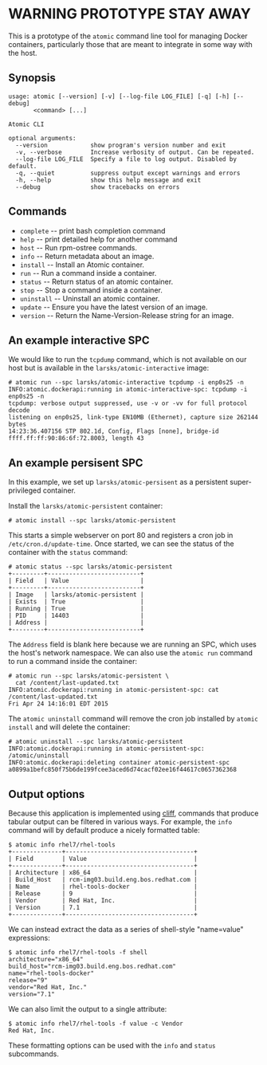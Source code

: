 # WARNING PROTOTYPE STAY AWAY

This is a prototype of the `atomic` command line tool for managing
Docker containers, particularly those that are meant to integrate in
some way with the host.

## Synopsis

    usage: atomic [--version] [-v] [--log-file LOG_FILE] [-q] [-h] [--debug]
           <command> [...]

    Atomic CLI

    optional arguments:
      --version            show program's version number and exit
      -v, --verbose        Increase verbosity of output. Can be repeated.
      --log-file LOG_FILE  Specify a file to log output. Disabled by default.
      -q, --quiet          suppress output except warnings and errors
      -h, --help           show this help message and exit
      --debug              show tracebacks on errors

## Commands

- `complete` -- print bash completion command
- `help` -- print detailed help for another command
- `host` -- Run rpm-ostree commands.
- `info` -- Return metadata about an image.
- `install` -- Install an Atomic container.
- `run` -- Run a command inside a container.
- `status` -- Return status of an atomic container.
- `stop` -- Stop a command inside a container.
- `uninstall` -- Uninstall an atomic container.
- `update` -- Ensure you have the latest version of an image.
- `version` -- Return the Name-Version-Release string for an image.

## An example interactive SPC

We would like to run the `tcpdump` command, which is not available on
our host but is available in the `larsks/atomic-interactive` image:

    # atomic run --spc larsks/atomic-interactive tcpdump -i enp0s25 -n
    INFO:atomic.dockerapi:running in atomic-interactive-spc: tcpdump -i enp0s25 -n
    tcpdump: verbose output suppressed, use -v or -vv for full protocol decode
    listening on enp0s25, link-type EN10MB (Ethernet), capture size 262144 bytes
    14:23:36.407156 STP 802.1d, Config, Flags [none], bridge-id ffff.ff:ff:90:86:6f:72.8003, length 43

## An example persisent SPC

In this example, we set up `larsks/atomic-persisent` as a persistent
super-privileged container.

Install the `larsks/atomic-persistent` container:

    # atomic install --spc larsks/atomic-persistent

This starts a simple webserver on port 80 and registers a cron job in `/etc/cron.d/update-time`.  Once started, we can see the status of the container with the `status` command:

    # atomic status --spc larsks/atomic-persistent
    +---------+--------------------------+
    | Field   | Value                    |
    +---------+--------------------------+
    | Image   | larsks/atomic-persistent |
    | Exists  | True                     |
    | Running | True                     |
    | PID     | 14403                    |
    | Address |                          |
    +---------+--------------------------+

The `Address` field is blank here because we are running an SPC, which
uses the host's network namespace.  We can also use the `atomic run`
command to run a command inside the container:

    # atomic run --spc larsks/atomic-persistent \
      cat /content/last-updated.txt
    INFO:atomic.dockerapi:running in atomic-persistent-spc: cat /content/last-updated.txt
    Fri Apr 24 14:16:01 EDT 2015
    
The `atomic uninstall` command will remove the cron job installed by
`atomic install` and will delete the container:

    # atomic uninstall --spc larsks/atomic-persistent
    INFO:atomic.dockerapi:running in atomic-persistent-spc: /atomic/uninstall
    INFO:atomic.dockerapi:deleting container atomic-persistent-spc
    a0899a1befc850f75b6de199fcee3aced6d74cacf02ee16f44617c0657362368

## Output options

Because this application is implemented using [cliff][], commands that
produce tabular output can be filtered in various ways.  For example,
the `info` command will by default produce a nicely formatted table:

[cliff]: https://pypi.python.org/pypi/cliff

    $ atomic info rhel7/rhel-tools
    +--------------+------------------------------------+
    | Field        | Value                              |
    +--------------+------------------------------------+
    | Architecture | x86_64                             |
    | Build_Host   | rcm-img03.build.eng.bos.redhat.com |
    | Name         | rhel-tools-docker                  |
    | Release      | 9                                  |
    | Vendor       | Red Hat, Inc.                      |
    | Version      | 7.1                                |
    +--------------+------------------------------------+

We can instead extract the data as a series of shell-style
"name=value" expressions:

    $ atomic info rhel7/rhel-tools -f shell
    architecture="x86_64"
    build_host="rcm-img03.build.eng.bos.redhat.com"
    name="rhel-tools-docker"
    release="9"
    vendor="Red Hat, Inc."
    version="7.1"

We can also limit the output to a single attribute:

    
    $ atomic info rhel7/rhel-tools -f value -c Vendor
    Red Hat, Inc.

These formatting options can be used with the `info` and `status`
subcommands.
